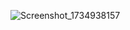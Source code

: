 ![Screenshot_1734938157](https://github.com/user-attachments/assets/38d0e545-daf7-4b4d-a0c5-9ff9aa5f7b2d)

